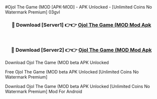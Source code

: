 #Ojol The Game (MOD [APK-MOD] - APK Unlocked - [Unlimited Coins No Watermark Premium] 03gvl



<div align="center">

<h3>🔴 Download [Server1] 👉👉 <a href="https://momento.my/?title=Ojol_The_Game_(MOD">Ojol The Game (MOD Mod Apk</a></h3><br>

<h3>🔴 Download [Server2] 👉👉 <a href="https://momento.my/?title=Ojol_The_Game_(MOD">Ojol The Game (MOD Mod Apk</a></h3>
</div>



Download Ojol The Game (MOD beta APK Unlocked

Free Ojol The Game (MOD beta APK Unlocked [Unlimited Coins No Watermark Premium]

Download Ojol The Game (MOD beta APK Unlocked [Unlimited Coins No Watermark Premium] Mod For Android
